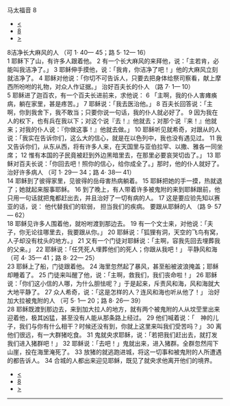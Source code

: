 ﻿





 马太福音 8




* [<](bible/MAT07.md)
* [8](bible/MAT.md)
* [>](bible/MAT09.md)



 
8洁净长大麻风的人 （可
1·
40—
45；路
5·
12—
16）  
1 耶稣下了山，有许多人跟着他。 
2 有一个长大麻风的来拜他，说：「主若肯，必能叫我洁净了。」 
3 耶稣伸手摸他，说：「我肯，你洁净了吧！」他的大麻风立刻就洁净了。 
4 耶稣对他说：「你切不可告诉人，只要去把身体给祭司察看，献上摩西所吩咐的礼物，对众人作证据。」 治好百夫长的仆人 （路
7·
1—
10）  
5 耶稣进了迦百农，有一个百夫长进前来，求他说： 
6 「主啊，我的仆人害瘫痪病，躺在家里，甚是疼苦。」 
7 耶稣说：「我去医治他。」 
8 百夫长回答说：「主啊，你到我舍下，我不敢当；只要你说一句话，我的仆人就必好了。 
9 因为我在人的权下，也有兵在我以下；对这个说『去！』他就去；对那个说『来！』他就来；对我的仆人说：『你做这事！』他就去做。」 
10 耶稣听见就希奇，对跟从的人说：「我实在告诉你们，这么大的信心，就是在以色列中，我也没有遇见过。 
11 我又告诉你们，从东从西，将有许多人来，在天国里与亚伯拉罕、以撒、雅各一同坐席； 
12 惟有本国的子民竟被赶到外边黑暗里去，在那里必要哀哭切齿了。」 
13 耶稣对百夫长说：「你回去吧！照你的信心，给你成全了。」那时，他的仆人就好了。 治好许多病人 （可
1·
29—
34；路
4·
38—
41）  
14 耶稣到了彼得家里，见彼得的岳母害热病躺着。 
15 耶稣把她的手一摸，热就退了；她就起来服事耶稣。 
16 到了晚上，有人带着许多被鬼附的来到耶稣跟前，他只用一句话就把鬼都赶出去，并且治好了一切有病的人。 
17 这是要应验先知以赛亚的话，说： 他代替我们的软弱， 担当我们的疾病。 要跟从耶稣的人 （路
9·
57—
62）  
18 耶稣见许多人围着他，就吩咐渡到那边去。 
19 有一个文士来，对他说：「夫子，你无论往哪里去，我要跟从你。」 
20 耶稣说：「狐狸有洞，天空的飞鸟有窝，人子却没有枕头的地方。」 
21 又有一个门徒对耶稣说：「主啊，容我先回去埋葬我的父亲。」 
22 耶稣说：「任凭死人埋葬他们的死人；你跟从我吧！」 平静风和海 （可
4·
35—
41；路
8·
22—
25）  
23 耶稣上了船，门徒跟着他。 
24 海里忽然起了暴风，甚至船被波浪掩盖；耶稣却睡着了。 
25 门徒来叫醒了他，说：「主啊，救我们，我们丧命啦！」 
26 耶稣说：「你们这小信的人哪，为什么胆怯呢？」于是起来，斥责风和海，风和海就大大地平静了。 
27 众人希奇，说：「这是怎样的人？连风和海也听从他了！」 治好加大拉被鬼附的人 （可
5·
1—
20；路
8·
26—
39）  
28 耶稣既渡到那边去，来到加大拉人的地方，就有两个被鬼附的人从坟茔里出来迎着他，极其凶猛，甚至没有人能从那条路上经过。 
29 他们喊着说：「　神的儿子，我们与你有什么相干？时候还没有到，你就上这里来叫我们受苦吗？」 
30 离他们很远，有一大群猪吃食。 
31 鬼就央求耶稣，说：「若把我们赶出去，就打发我们进入猪群吧！」 
32 耶稣说：「去吧！」鬼就出来，进入猪群。全群忽然闯下山崖，投在海里淹死了。 
33 放猪的就逃跑进城，将这一切事和被鬼附的人所遭遇的都告诉人。 
34 合城的人都出来迎见耶稣，既见了就央求他离开他们的境界。 
* [<](bible/MAT07.md)
* [8](bible/MAT.md)
* [>](bible/MAT09.md)





---










